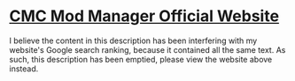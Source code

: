 # [CMC Mod Manager Official Website](https://inferno214221.com/cmc-mod-managet)
I believe the content in this description has been interfering with my website's Google search ranking, because it contained all the same text. As such, this description has been emptied, please view the website above instead.